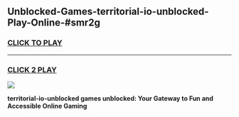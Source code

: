 
## Unblocked-Games-territorial-io-unblocked-Play-Online-#smr2g
<h3>
<a href="https://premium.freeplayer.one?title=territorial-io-unblocked&ref=24F">CLICK TO PLAY</a></h3>
<hr>

<h3>
<a href="https://premium.freeplayer.one?title=territorial-io-unblocked&ref=24F">CLICK 2 PLAY</a>
  
</h3>

<a href="https://premium.freeplayer.one?title=territorial-io-unblocked&ref=24F/"><img src="https://clearcache.store/games.png"></a>


**territorial-io-unblocked games unblocked: Your Gateway to Fun and Accessible Online Gaming**

